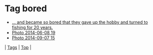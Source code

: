 <!--
title: Tag bored
date: 2020-06-28T15:26:58.861Z
tags:
-->
# Tag bored

 * [… and became so bored that they gave up the hobby and turned to fishing for 20 years.](157815959754.md)
 * [Photo 2014-06-08 19](88196284194.md)
 * [Photo 2014-09-07 15](96883603669.md)

| [Tags](tags.md) | [Top](index.md) |
